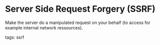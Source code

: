 # Server Side Request Forgery (SSRF)

Make the server do a manipulated request on your behalf (to access for example internal network ressources).

tags: ssrf